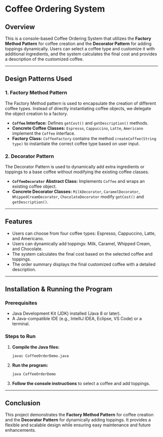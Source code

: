 # Coffee Ordering System

## Overview
This is a console-based Coffee Ordering System that utilizes the **Factory Method Pattern** for coffee creation and the **Decorator Pattern** for adding toppings dynamically. Users can select a coffee type and customize it with additional ingredients, and the system calculates the final cost and provides a description of the customized coffee.

---

## Design Patterns Used

### 1. Factory Method Pattern
The Factory Method pattern is used to encapsulate the creation of different coffee types. Instead of directly instantiating coffee objects, we delegate the object creation to a factory.

- **`Coffee` Interface:** Defines `getCost()` and `getDescription()` methods.
- **Concrete Coffee Classes:** `Espresso`, `Cappuccino`, `Latte`, `Americano` implement the `Coffee` interface.
- **Factory Class:** `CoffeeFactory` contains the method `createCoffee(String type)` to instantiate the correct coffee type based on user input.

### 2. Decorator Pattern
The Decorator Pattern is used to dynamically add extra ingredients or toppings to a base coffee without modifying the existing coffee classes.

- **`CoffeeDecorator` Abstract Class:** Implements `Coffee` and wraps an existing coffee object.
- **Concrete Decorator Classes:** `MilkDecorator`, `CaramelDecorator`, `WhippedCreamDecorator`, `ChocolateDecorator` modify `getCost()` and `getDescription()`.

---

## Features
- Users can choose from four coffee types: Espresso, Cappuccino, Latte, and Americano.
- Users can dynamically add toppings: Milk, Caramel, Whipped Cream, and Chocolate.
- The system calculates the final cost based on the selected coffee and toppings.
- The order summary displays the final customized coffee with a detailed description.

---

## Installation & Running the Program
### Prerequisites
- Java Development Kit (JDK) installed (Java 8 or later).
- A Java-compatible IDE (e.g., IntelliJ IDEA, Eclipse, VS Code) or a terminal.

### Steps to Run
1. **Compile the Java files:**
   ```sh
   javac CoffeeOrderDemo.java
   ```
2. **Run the program:**
   ```sh
   java CoffeeOrderDemo
   ```
3. **Follow the console instructions** to select a coffee and add toppings.

---

## Conclusion
This project demonstrates the **Factory Method Pattern** for coffee creation and the **Decorator Pattern** for dynamically adding toppings. It provides a flexible and scalable design while ensuring easy maintenance and future enhancements.

